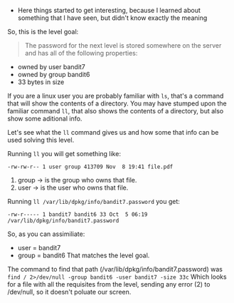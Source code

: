 - Here things started to get interesting, because I learned about something
  that I have seen, but didn't know exactly the meaning

So, this is the level goal:

>The password for the next level is stored somewhere on the server and has all
of the following properties:
- owned by user bandit7
- owned by group bandit6
- 33 bytes in size

If you are a linux user you are probably familiar with `ls`, that's a command
that will show the contents of a directory.
You may have stumped upon the familiar command `ll`, that also shows the contents
of a directory, but also show some aditional info.

Let's see what the `ll` command gives us and how some that info can be used
solving this level.

Running `ll` you will get something like:
```
-rw-rw-r-- 1 user group 413709 Nov  8 19:41 file.pdf
```
1. group -> is the group who owns that file.
1. user -> is the user who owns that file.

Running `ll /var/lib/dpkg/info/bandit7.password` you get:
```
-rw-r----- 1 bandit7 bandit6 33 Oct  5 06:19 /var/lib/dpkg/info/bandit7.password
```
So, as you can assimiliate:
- user = bandit7
- group = bandit6
That matches the level goal.

The command to find that path (/var/lib/dpkg/info/bandit7.password) was
`find / 2>/dev/null -group bandit6 -user bandit7 -size 33c`
Which looks for a file with all the requisites from the level, sending
any error (2) to /dev/null, so it doesn't poluate our screen.
